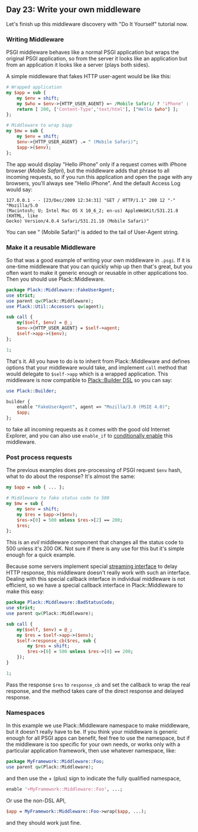 ## Day 23: Write your own middleware

Let's finish up this middleware discovery with "Do It Yourself" tutorial now.

### Writing Middleware

PSGI middleware behaves like a normal PSGI application but wraps the original PSGI application, so from the server it looks like an application but from an application it looks like a server (plays both sides).

A simple middleware that fakes HTTP user-agent would be like this:

```perl
# Wrapped application
my $app = sub {
    my $env = shift;
    my $who = $env->{HTTP_USER_AGENT} =~ /Mobile Safari/ ? 'iPhone' : 'non-iPhone';
    return [ 200, ['Content-Type','text/html'], ["Hello $who"] ];
};

# Middleware to wrap $app
my $mw = sub {
    my $env = shift;
    $env->{HTTP_USER_AGENT} .= " (Mobile Safari)";
    $app->($env);
};
```

The app would display "Hello iPhone" only if a request comes with iPhone browser (*Mobile Safari*), but the middleware adds that phrase to all incoming requests, so if you run this application and open the page with any browsers, you'll always see "Hello iPhone". And the default Access Log would say:

```
127.0.0.1 - - [23/Dec/2009 12:34:31] "GET / HTTP/1.1" 200 12 "-" "Mozilla/5.0
(Macintosh; U; Intel Mac OS X 10_6_2; en-us) AppleWebKit/531.21.8 (KHTML, like
Gecko) Version/4.0.4 Safari/531.21.10 (Mobile Safari)"
```

You can see " (Mobile Safari)" is added to the tail of User-Agent string.

### Make it a reusable Middleware

So that was a good example of writing your own middleware in `.psgi`. If it is one-time middleware that you can quickly whip up then that's great, but you often want to make it generic enough or reusable in other applications too. Then you should use Plack::Middleware.

```perl
package Plack::Middleware::FakeUserAgent;
use strict;
use parent qw(Plack::Middleware);
use Plack::Util::Accessors qw(agent);

sub call {
    my($self, $env) = @_;
    $env->{HTTP_USER_AGENT} = $self->agent;
    $self->app->($env);
};

1;
```

That's it. All you have to do is to inherit from Plack::Middleware and defines options that your middleware would take, and implement `call` method that would delegate to `$self->app` which is a wrapped application. This middleware is now compatible to [Plack::Builder DSL](http://advent.plackperl.org/2009/12/day-11-using-plackbuilder.html) so you can say:

```perl
use Plack::Builder;

builder {
    enable "FakeUserAgent", agent => "Mozilla/3.0 (MSIE 4.0)";
    $app;
};
```

to fake all incoming requests as it comes with the good old Internet Explorer, and you can also use `enable_if` to [conditionally enable](http://advent.plackperl.org/2009/12/day-18-load-middleware-conditionally.html) this middleware.

### Post process requests

The previous examples does pre-processing of PSGI request `$env` hash, what to do about the response? It's almost the same:

```perl
my $app = sub { ... };

# Middleware to fake status code to 500
my $mw = sub {
    my $env = shift;
    my $res = $app->($env);
    $res->[0] = 500 unless $res->[2] == 200;
    $res;
};
```

This is an *evil* middleware component that changes all the status code to 500 unless it's 200 OK. Not sure if there is any use for this but it's simple enough for a quick example.

Because some servers implement special [streaming interface](http://bulknews.typepad.com/blog/2009/10/psgiplack-streaming-is-now-complete.html) to delay HTTP response, this middleware doesn't really work with such an interface. Dealing with this special callback interface in individual middleware is not efficient, so we have a special callback interface in Plack::Middleware to make this easy:

```perl
package Plack::Middleware::BadStatusCode;
use strict;
use parent qw(Plack::Middleware);

sub call {
    my($self, $env) = @_;
    my $res = $self->app->($env);
    $self->response_cb($res, sub {
        my $res = shift;
        $res->[0] = 500 unless $res->[0] == 200;
    });
}

1;
```

Pass the response `$res` to `response_cb` and set the callback to wrap the real response, and the method takes care of the direct response and delayed response.

### Namespaces

In this example we use Plack::Middleware namespace to make middleware, but it doesn't really have to be. If you think your middleware is generic enough for all PSGI apps can benefit, feel free to use the namespace, but if the middleware is too specific for your own needs, or works only with a particular application framework, then use whatever namespace, like:

```perl
package MyFramework::Middleware::Foo;
use parent qw(Plack::Middleware);
```

and then use the + (plus) sign to indicate the fully qualified namespace,

```perl
enable '+MyFramework::Middleware::Foo', ...;
```

Or use the non-DSL API,

```perl
$app = MyFramework::Middleware::Foo->wrap($app, ...);
```

and they should work just fine.
